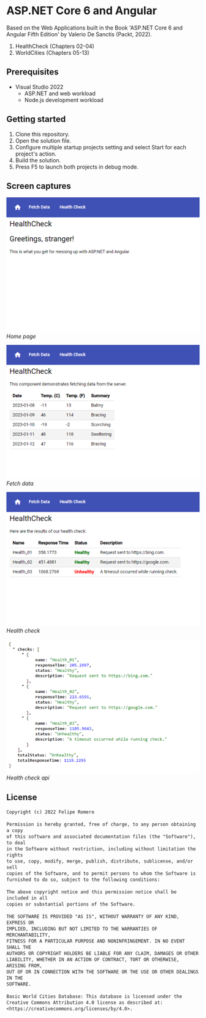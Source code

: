 # ASP.NET Core 6 and Angular

Based on the Web Applications built in the Book 'ASP.NET Core 6 and Angular Fifth Edition' by Valerio De Sanctis (Packt, 2022).

1. HealthCheck (Chapters 02-04)
1. WorldCities (Chapters 05-13)

## Prerequisites

- Visual Studio 2022
  - ASP.NET and web workload
  - Node.js development workload

## Getting started

1. Clone this repository.
1. Open the solution file.
1. Configure multiple startup projects setting and select Start for each project's action.
1. Build the solution.
1. Press F5 to launch both projects in debug mode.

## Screen captures

![Home page](./assets/01-healthcheck-home.png)  
_Home page_

![Fetch data](./assets/02-healthcheck-fetch-data.png)  
_Fetch data_

![Health check](./assets/03-healthcheck-health-check.png)  
_Health check_

![Health check api](./assets/04-healthcheck-health-check-api.png)  
_Health check api_

## License

	Copyright (c) 2022 Felipe Romero

	Permission is hereby granted, free of charge, to any person obtaining a copy
	of this software and associated documentation files (the "Software"), to deal
	in the Software without restriction, including without limitation the rights
	to use, copy, modify, merge, publish, distribute, sublicense, and/or sell
	copies of the Software, and to permit persons to whom the Software is
	furnished to do so, subject to the following conditions:

	The above copyright notice and this permission notice shall be included in all
	copies or substantial portions of the Software.

	THE SOFTWARE IS PROVIDED "AS IS", WITHOUT WARRANTY OF ANY KIND, EXPRESS OR
	IMPLIED, INCLUDING BUT NOT LIMITED TO THE WARRANTIES OF MERCHANTABILITY,
	FITNESS FOR A PARTICULAR PURPOSE AND NONINFRINGEMENT. IN NO EVENT SHALL THE
	AUTHORS OR COPYRIGHT HOLDERS BE LIABLE FOR ANY CLAIM, DAMAGES OR OTHER
	LIABILITY, WHETHER IN AN ACTION OF CONTRACT, TORT OR OTHERWISE, ARISING FROM,
	OUT OF OR IN CONNECTION WITH THE SOFTWARE OR THE USE OR OTHER DEALINGS IN THE
	SOFTWARE.

	Basic World Cities Database: This database is licensed under the Creative Commons Attribution 4.0 license as described at: <https://creativecommons.org/licenses/by/4.0>.
